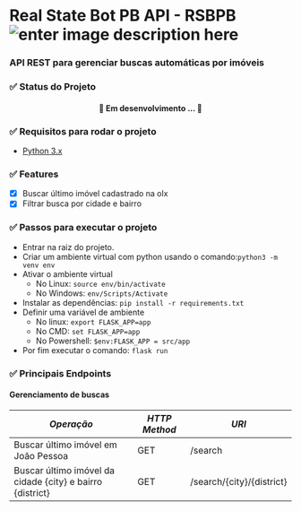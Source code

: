 # Real State Bot PB API - RSBPB ![enter image description here](https://img.shields.io/badge/version-1.0.0-yellowgreen)
### API REST para gerenciar buscas automáticas por imóveis

### ✅ Status do Projeto
<h4 align="center"> 🚧 Em desenvolvimento ... 🚧 </h4>

### ✅ Requisitos para rodar o projeto
- [Python 3.x](https://www.python.org/downloads/) 

### ✅ Features

 - [x] Buscar último imóvel cadastrado na olx
 - [x] Filtrar busca por cidade e bairro

### ✅ Passos para executar o projeto

- Entrar na raiz do projeto.
- Criar um ambiente virtual com python usando o comando:`python3 -m venv env`
- Ativar o ambiente virtual
	- No Linux: `source env/bin/activate`
	- No Windows: `env/Scripts/Activate`
- Instalar as dependências: `pip install -r requirements.txt`
- Definir uma variável de ambiente
	- No linux: `export FLASK_APP=app`
	- No CMD: `set FLASK_APP=app`
	- No Powershell: `$env:FLASK_APP = src/app`
- Por fim executar o comando: `flask run`

### ✅ Principais Endpoints

#### Gerenciamento de buscas

|*Operação*|*HTTP Method*| *URI*|
|--|--|--|
| Buscar último imóvel em João Pessoa | GET | /search
| Buscar último imóvel da cidade {city} e bairro {district} | GET | /search/{city}/{district}
